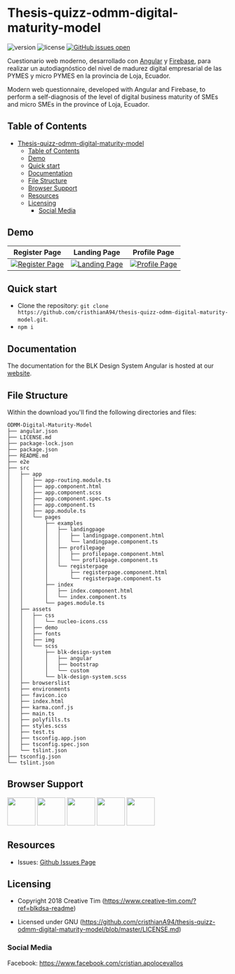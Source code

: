 # Thesis-quizz-odmm-digital-maturity-model

 ![version](https://img.shields.io/badge/version-1.0.0-blue.svg) 
 ![license](https://img.shields.io/badge/license-MIT-blue.svg) 
 [![GitHub issues open](https://img.shields.io/github/issues/creativetimofficial/blk-design-system-angular.svg?maxAge=2592000)](https://github.com/cristhianA94/thesis-quizz-odmm-digital-maturity-model/issues/issues?q=is%3Aopen+is%3Aissue)

Cuestionario web moderno, desarrollado con [Angular](https://angular.io/) y [Firebase](https://firebase.google.com/docs/), para realizar un autodiagnóstico del nivel de madurez digital empresarial de las PYMES y micro PYMES en la provincia de Loja, Ecuador.

Modern web questionnaire, developed with Angular and Firebase, to perform a self-diagnosis of the level of digital business maturity of SMEs and micro SMEs in the province of Loja, Ecuador.

## Table of Contents

- [Thesis-quizz-odmm-digital-maturity-model](#thesis-quizz-odmm-digital-maturity-model)
  - [Table of Contents](#table-of-contents)
  - [Demo](#demo)
  - [Quick start](#quick-start)
  - [Documentation](#documentation)
  - [File Structure](#file-structure)
  - [Browser Support](#browser-support)
  - [Resources](#resources)
  - [Licensing](#licensing)
    - [Social Media](#social-media)

## Demo

| Register Page | Landing Page | Profile Page  |
| --- | --- | ---  |
| [![Register Page](https://raw.githubusercontent.com/creativetimofficial/public-assets/master/blk-design-system-angular/register.png)](https://demos.creative-tim.com/blk-design-system-angular/#/register)  | [![Landing Page](https://github.com/creativetimofficial/public-assets/blob/master/blk-design-system-angular/landing.png?raw=true)](https://demos.creative-tim.com/blk-design-system-angular/#/landing)  | [![Profile Page](https://github.com/creativetimofficial/public-assets/blob/master/blk-design-system-angular/profile.png?raw=true)](https://demos.creative-tim.com/blk-design-system-angular/#/profile)

## Quick start

- Clone the repository: `git clone https://github.com/cristhianA94/thesis-quizz-odmm-digital-maturity-model.git`.
- `npm i`

## Documentation

The documentation for the BLK Design System Angular is hosted at our [website](https://demos.creative-tim.com/blk-design-system-angular/#/documentation/overview).

## File Structure

Within the download you'll find the following directories and files:

```
ODMM-Digital-Maturity-Model
├── angular.json
├── LICENSE.md
├── package-lock.json
├── package.json
├── README.md
├── e2e
├── src
│   ├── app
│   │   ├── app-routing.module.ts
│   │   ├── app.component.html
│   │   ├── app.component.scss
│   │   ├── app.component.spec.ts
│   │   ├── app.component.ts
│   │   ├── app.module.ts
│   │   └── pages
│   │       ├── examples
│   │       │   ├── landingpage
│   │       │   │   ├── landingpage.component.html
│   │       │   │   └── landingpage.component.ts
│   │       │   ├── profilepage
│   │       │   │   ├── profilepage.component.html
│   │       │   │   └── profilepage.component.ts
│   │       │   └── registerpage
│   │       │       ├── registerpage.component.html
│   │       │       └── registerpage.component.ts
│   │       ├── index
│   │       │   ├── index.component.html
│   │       │   └── index.component.ts
│   │       └── pages.module.ts
│   ├── assets
│   │   ├── css
│   │   │   └── nucleo-icons.css
│   │   ├── demo
│   │   ├── fonts
│   │   ├── img
│   │   └── scss
│   │       ├── blk-design-system
│   │       │   ├── angular
│   │       │   ├── bootstrap
│   │       │   └── custom
│   │       └── blk-design-system.scss
│   ├── browserslist
│   ├── environments
│   ├── favicon.ico
│   ├── index.html
│   ├── karma.conf.js
│   ├── main.ts
│   ├── polyfills.ts
│   ├── styles.scss
│   ├── test.ts
│   ├── tsconfig.app.json
│   ├── tsconfig.spec.json
│   └── tslint.json
├── tsconfig.json
└── tslint.json
```

## Browser Support

<img src="https://github.com/creativetimofficial/public-assets/blob/master/logos/chrome-logo.png?raw=true" width="64" height="64"> <img src="https://raw.githubusercontent.com/creativetimofficial/public-assets/master/logos/firefox-logo.png" width="64" height="64"> <img src="https://raw.githubusercontent.com/creativetimofficial/public-assets/master/logos/edge-logo.png" width="64" height="64"> <img src="https://raw.githubusercontent.com/creativetimofficial/public-assets/master/logos/safari-logo.png" width="64" height="64"> <img src="https://raw.githubusercontent.com/creativetimofficial/public-assets/master/logos/opera-logo.png" width="64" height="64">

## Resources

- Issues: [Github Issues Page](https://github.com/cristhianA94/thesis-quizz-odmm-digital-maturity-model/issues)

## Licensing

- Copyright 2018 Creative Tim (https://www.creative-tim.com/?ref=blkdsa-readme)

- Licensed under GNU (https://github.com/cristhianA94/thesis-quizz-odmm-digital-maturity-model/blob/master/LICENSE.md)

### Social Media

Facebook: <https://www.facebook.com/cristian.apolocevallos>

